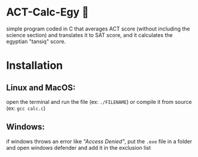 # ACT-Calc-Egy 📇
simple program coded in C that averages ACT score (without including the science section) and translates it to SAT score, and it calculates the egyptian "tansiq" score.

# Installation
## Linux and MacOS:
open the terminal and run the file (ex: `./FILENAME`) or compile it from source (ex: `gcc calc.c`)
## Windows:
if windows throws an error like *"Access Denied"*, put the `.exe` file in a folder and open windows defender and add it in the exclusion list
